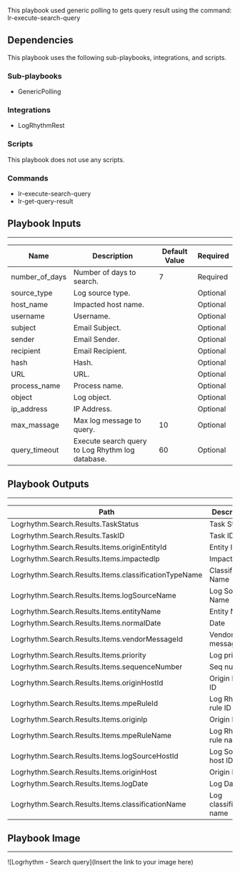 This playbook used generic polling to gets query result using the command: lr-execute-search-query

## Dependencies
This playbook uses the following sub-playbooks, integrations, and scripts.

### Sub-playbooks
* GenericPolling

### Integrations
* LogRhythmRest

### Scripts
This playbook does not use any scripts.

### Commands
* lr-execute-search-query
* lr-get-query-result

## Playbook Inputs
---

| **Name** | **Description** | **Default Value** | **Required** |
| --- | --- | --- | --- |
| number_of_days | Number of days to search. | 7 | Required |
| source_type | Log source type. |  | Optional |
| host_name | Impacted host name. |  | Optional |
| username | Username. |  | Optional |
| subject | Email Subject. |  | Optional |
| sender | Email Sender. |  | Optional |
| recipient | Email Recipient. |  | Optional |
| hash | Hash. |  | Optional |
| URL | URL. |  | Optional |
| process_name | Process name. |  | Optional |
| object | Log object. |  | Optional |
| ip_address | IP Address. |  | Optional |
| max_massage | Max log message to query. | 10 | Optional |
| query_timeout | Execute search query to Log Rhythm log database. | 60 | Optional |

## Playbook Outputs
---

| **Path** | **Description** | **Type** |
| --- | --- | --- |
| Logrhythm.Search.Results.TaskStatus | Task Status | string |
| Logrhythm.Search.Results.TaskID | Task ID | string |
| Logrhythm.Search.Results.Items.originEntityId | Entity ID | number |
| Logrhythm.Search.Results.Items.impactedIp | Impacted IP | string |
| Logrhythm.Search.Results.Items.classificationTypeName | Classification Name | string |
| Logrhythm.Search.Results.Items.logSourceName | Log Source Name | string |
| Logrhythm.Search.Results.Items.entityName | Entity Name | string |
| Logrhythm.Search.Results.Items.normalDate | Date | date |
| Logrhythm.Search.Results.Items.vendorMessageId | Vendor Log message | string |
| Logrhythm.Search.Results.Items.priority | Log priority | number |
| Logrhythm.Search.Results.Items.sequenceNumber | Seq number | string |
| Logrhythm.Search.Results.Items.originHostId | Origin Host ID | number |
| Logrhythm.Search.Results.Items.mpeRuleId | Log Rhythm rule ID | number |
| Logrhythm.Search.Results.Items.originIp | Origin IP | string |
| Logrhythm.Search.Results.Items.mpeRuleName | Log Rhythm rule name | string |
| Logrhythm.Search.Results.Items.logSourceHostId | Log Source host ID | number |
| Logrhythm.Search.Results.Items.originHost | Origin Host | string |
| Logrhythm.Search.Results.Items.logDate | Log Date | date |
| Logrhythm.Search.Results.Items.classificationName | Log classification name | string |

## Playbook Image
---
![Logrhythm - Search query](Insert the link to your image here)